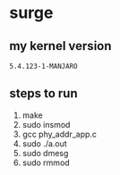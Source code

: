 # surge

my kernel version
--------------------
```5.4.123-1-MANJARO```

steps to run
-----------
1. make
2. sudo insmod
3. gcc phy_addr_app.c
4. sudo ./a.out
5. sudo dmesg
6. sudo rmmod
